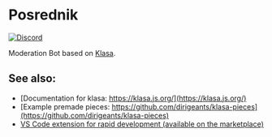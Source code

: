 # Posrednik

[![Discord](https://discordapp.com/api/guilds/254360814063058944/embed.png)](https://discord.gg/6gakFR2)

Moderation Bot based on [Klasa](https://github.com/dirigeants/klasa).

## See also:

- [Documentation for klasa: https://klasa.js.org/](https://klasa.js.org/)
- [Example premade pieces: https://github.com/dirigeants/klasa-pieces](https://github.com/dirigeants/klasa-pieces)
- [VS Code extension for rapid development (available on the marketplace)](https://marketplace.visualstudio.com/items?itemName=bdistin.klasa-vscode)
